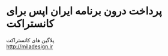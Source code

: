 پرداخت درون برنامه ایران اپس برای کانستراکت
====================

پلاگین های کانستراکت<br>
http://miladesign.ir

